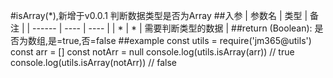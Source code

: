 #isArray(*),新增于v0.0.1
判断数据类型是否为Array
##入参
| 参数名 | 类型 | 备注 |
| ------ | ---- | ---- |
| *   | * | 需要判断类型的数据 |
##return
(Boolean): 是否为数组,是=true,否=false
##example
    const utils = require('jm365@utils')
    const arr = []
    const notArr = null
    console.log(utils.isArray(arr)) // true
    console.log(utils.isArray(notArr)) // false
